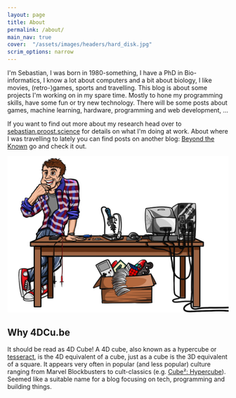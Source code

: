 ```yaml
---
layout: page
title: About
permalink: /about/
main_nav: true
cover:  "/assets/images/headers/hard_disk.jpg"
scrim_options: narrow
---
```


I'm Sebastian, I was born in 1980-something, I have a PhD in Bio-informatics, I know a lot about computers and a bit about biology, I like movies, (retro-)games, sports and travelling. This blog is about some projects I'm working on in my spare time. Mostly to hone my programming skills, have some fun or try new technology. There will be some posts about games, machine learning, hardware, programming and web development, ...

If you want to find out more about my research head over to [sebastian.proost.science](https://sebastian.proost.science) for details on what I'm doing at work. About where I was travelling to lately you can find posts on another blog: [Beyond the Known](https://www.beyond-the-known.eu/) go and check it out.


![Box with things](/assets/mascot.no_shadow.png)

## Why 4DCu.be

It should be read as 4D Cube! A 4D cube, also known as a hypercube or [tesseract](https://en.wikipedia.org/wiki/Tesseract), is the 4D equivalent of a cube, just as a cube is the 3D equivalent of a square. It appears very often in popular (and less popular) culture ranging from Marvel Blockbusters to cult-classics (e.g. [Cube²: Hypercube](https://en.wikipedia.org/wiki/Cube_2:_Hypercube)). Seemed like a suitable name  for a blog focusing on tech, programming and building things.
